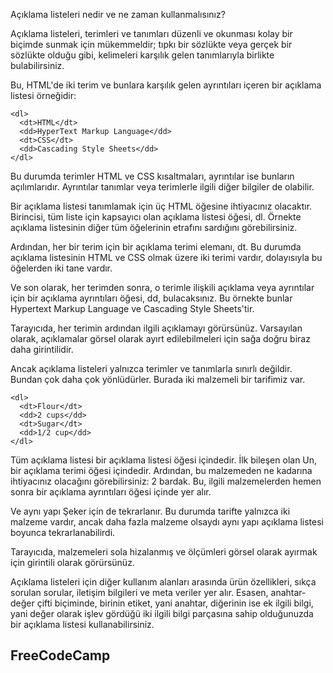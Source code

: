 
Açıklama listeleri nedir ve ne zaman kullanmalısınız?

Açıklama listeleri, terimleri ve tanımları düzenli ve okunması kolay bir biçimde sunmak için mükemmeldir; tıpkı bir sözlükte veya gerçek bir sözlükte olduğu gibi, kelimeleri karşılık gelen tanımlarıyla birlikte bulabilirsiniz.

Bu, HTML'de iki terim ve bunlara karşılık gelen ayrıntıları içeren bir açıklama listesi örneğidir:
```
<dl>
  <dt>HTML</dt>
  <dd>HyperText Markup Language</dd>
  <dt>CSS</dt>
  <dd>Cascading Style Sheets</dd>
</dl>
```
Bu durumda terimler HTML ve CSS kısaltmaları, ayrıntılar ise bunların açılımlarıdır. Ayrıntılar tanımlar veya terimlerle ilgili diğer bilgiler de olabilir.

Bir açıklama listesi tanımlamak için üç HTML öğesine ihtiyacınız olacaktır. Birincisi, tüm liste için kapsayıcı olan açıklama listesi öğesi, dl. Örnekte açıklama listesinin diğer tüm öğelerinin etrafını sardığını görebilirsiniz.

Ardından, her bir terim için bir açıklama terimi elemanı, dt. Bu durumda açıklama listesinin HTML ve CSS olmak üzere iki terimi vardır, dolayısıyla bu öğelerden iki tane vardır.

Ve son olarak, her terimden sonra, o terimle ilişkili açıklama veya ayrıntılar için bir açıklama ayrıntıları öğesi, dd, bulacaksınız. Bu örnekte bunlar Hypertext Markup Language ve Cascading Style Sheets'tir.

Tarayıcıda, her terimin ardından ilgili açıklamayı görürsünüz. Varsayılan olarak, açıklamalar görsel olarak ayırt edilebilmeleri için sağa doğru biraz daha girintilidir.

Ancak açıklama listeleri yalnızca terimler ve tanımlarla sınırlı değildir. Bundan çok daha çok yönlüdürler. Burada iki malzemeli bir tarifimiz var.
```
<dl>
  <dt>Flour</dt>
  <dd>2 cups</dd>
  <dt>Sugar</dt>
  <dd>1/2 cup</dd>
</dl>
```
Tüm açıklama listesi bir açıklama listesi öğesi içindedir. İlk bileşen olan Un, bir açıklama terimi öğesi içindedir. Ardından, bu malzemeden ne kadarına ihtiyacınız olacağını görebilirsiniz: 2 bardak. Bu, ilgili malzemelerden hemen sonra bir açıklama ayrıntıları öğesi içinde yer alır.

Ve aynı yapı Şeker için de tekrarlanır. Bu durumda tarifte yalnızca iki malzeme vardır, ancak daha fazla malzeme olsaydı aynı yapı açıklama listesi boyunca tekrarlanabilirdi.

Tarayıcıda, malzemeleri sola hizalanmış ve ölçümleri görsel olarak ayırmak için girintili olarak görürsünüz.

Açıklama listeleri için diğer kullanım alanları arasında ürün özellikleri, sıkça sorulan sorular, iletişim bilgileri ve meta veriler yer alır. Esasen, anahtar-değer çifti biçiminde, birinin etiket, yani anahtar, diğerinin ise ek ilgili bilgi, yani değer olarak işlev gördüğü iki ilgili bilgi parçasına sahip olduğunuzda bir açıklama listesi kullanabilirsiniz.
## FreeCodeCamp
